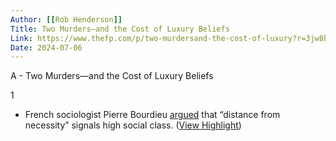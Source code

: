 ```yaml
---
Author: [[Rob Henderson]]
Title: Two Murders—and the Cost of Luxury Beliefs
Link: https://www.thefp.com/p/two-murdersand-the-cost-of-luxury?r=3jw8b&utm_medium=ios&utm_campaign=post
Date: 2024-07-06
---
```

A - Two Murders—and the Cost of Luxury Beliefs

1
- French sociologist Pierre Bourdieu [argued](https://www.robkhenderson.com/p/status-symbols-and-the-struggle-for) that “distance from necessity” signals high social class. ([View Highlight](https://read.readwise.io/read/01hc0vdzyc87grqh52tb378ekq))
